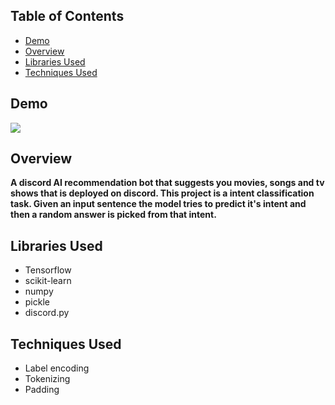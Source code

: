 ## Table of Contents
 * [Demo](#demo)
 * [Overview](#overview)
 * [Libraries Used](#libraries-used)
 * [Techniques Used](#techniques-used)

## Demo
 ![](https://i.imgur.com/o65eqzQ.png)

## Overview
<b>A discord AI recommendation bot that suggests you movies, songs and tv shows that is deployed on discord. This project is a intent classification task. Given an input sentence the model tries to predict it's intent and then a random answer is picked from that intent.</b>

## Libraries Used
  * Tensorflow
  * scikit-learn
  * numpy
  * pickle
  * discord.py

## Techniques Used
  * Label encoding
  * Tokenizing
  * Padding
